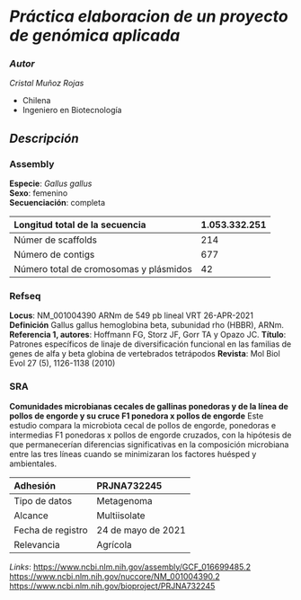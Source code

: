 # _**Práctica elaboracion de un proyecto de genómica aplicada**_   

### _**Autor**_  
_Cristal Muñoz Rojas_  
- Chilena 
- Ingeniero en Biotecnología  

## _**Descripción**_   

### Assembly

**Especie**: _Gallus gallus_   
**Sexo**: femenino  
**Secuenciación**: completa 
 
 | Longitud total de la secuencia | 1.053.332.251 | 
 |  :---  |  :---  | 
 | Númer de scaffolds |	214 |
 | Número de contigs | 677 |    
 | Número total de cromosomas y plásmidos | 42 |      

### Refseq

**Locus**: NM_001004390 ARNm de 549 pb lineal VRT 26-APR-2021 
**Definición** Gallus gallus hemoglobina beta, subunidad rho (HBBR), ARNm. 
**Referencia 1, autores**: Hoffmann FG, Storz JF, Gorr TA y Opazo JC.
**Título**: Patrones específicos de linaje de diversificación funcional en las familias de genes de alfa y beta globina de vertebrados tetrápodos 
**Revista**: Mol Biol Evol 27 (5), 1126-1138 (2010) 

### SRA

**Comunidades microbianas cecales de gallinas ponedoras y de la línea de pollos de engorde y su cruce F1 ponedora x pollos de engorde**
Este estudio compara la microbiota cecal de pollos de engorde, ponedoras e intermedias F1 ponedoras x pollos de engorde cruzados, con la hipótesis de que permanecerían diferencias significativas en la composición microbiana entre las tres líneas cuando se minimizaran los factores huésped y ambientales.

| Adhesión	| PRJNA732245 |
|  :---  |  :---  | 
| Tipo de datos |	Metagenoma |
| Alcance |	Multiisolate |
|	Fecha de registro | 24 de mayo de 2021 |
| Relevancia |	Agrícola |

_Links_: 
https://www.ncbi.nlm.nih.gov/assembly/GCF_016699485.2
https://www.ncbi.nlm.nih.gov/nuccore/NM_001004390.2
https://www.ncbi.nlm.nih.gov/bioproject/PRJNA732245


